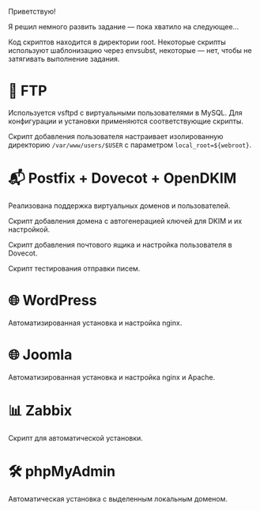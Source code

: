 Приветствую!

Я решил немного развить задание — пока хватило на следующее...

Код скриптов находится в директории root. Некоторые скрипты используют шаблонизацию через envsubst, некоторые — нет, чтобы не затягивать выполнение задания.

# 📁 FTP

Используется vsftpd с виртуальными пользователями в MySQL. Для конфигурации и установки применяются соответствующие скрипты.

Скрипт добавления пользователя настраивает изолированную директорию `/var/www/users/$USER` с параметром `local_root=${webroot}`.

# 📬 Postfix + Dovecot + OpenDKIM

Реализована поддержка виртуальных доменов и пользователей.

 Скрипт добавления домена с автогенерацией ключей для DKIM и их настройкой.

 Скрипт добавления почтового ящика и настройка пользователя в Dovecot.

Скрипт тестирования отправки писем.

# 🌐 WordPress

Автоматизированная установка и настройка nginx.
# 🌐 Joomla

Автоматизированная установка и настройка nginx и Apache.
# 📊 Zabbix

Скрипт для автоматической установки.
# 🛠️ phpMyAdmin

Автоматическая установка с выделенным локальным доменом.
